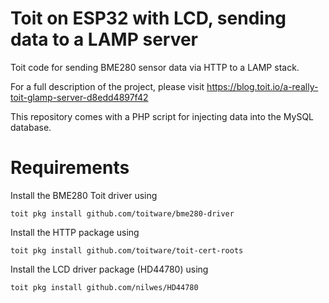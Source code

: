 # Toit on ESP32 with LCD, sending data to a LAMP server
Toit code for sending BME280 sensor data via HTTP to a LAMP stack.

For a full description of the project, please visit
https://blog.toit.io/a-really-toit-glamp-server-d8edd4897f42

This repository comes with a PHP script for injecting data into the MySQL database.

# Requirements
Install the BME280 Toit driver using
```
toit pkg install github.com/toitware/bme280-driver
```
Install the HTTP package using
```
toit pkg install github.com/toitware/toit-cert-roots
```
Install the LCD driver package (HD44780) using
```
toit pkg install github.com/nilwes/HD44780
```
